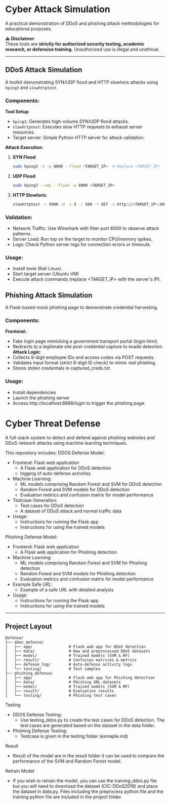 # Cyber Attack Simulation  
A practical demonstration of DDoS and phishing attack methodologies for educational purposes.  

**⚠️ Disclaimer**:  
These tools are **strictly for authorized security testing, academic research, or defensive training**. Unauthorized use is illegal and unethical.  

---

## DDoS Attack Simulation  
A toolkit demonstrating SYN/UDP flood and HTTP slowloris attacks using `hping3` and `slowhttptest`.  

### Components:  
**Tool Setup**:  
- `hping3`: Generates high-volume SYN/UDP flood attacks.  
- `slowhttptest`: Executes slow HTTP requests to exhaust server resources.  
- Target server: Simple Python HTTP server for attack validation. 

**Attack Execution**:  
1. **SYN Flood**:  
   ```bash  
   sudo hping3 -S -p 8000 --flood <TARGET_IP>  # Replace <TARGET_IP>
2. **UDP Flood**:
   ```bash  
   sudo hping3 --udp --flood -p 8000 <TARGET_IP>
3. **HTTP Slowloris**:
    ```bash  
   slowhttptest -c 5000 -H -i 5 -r 500 -t GET -u http://<TARGET_IP>:8000 -x 24 -p 10
 ### Validation:
- Network Traffic: Use Wireshark with filter port 8000 to observe attack patterns.
- Server Load: Run top on the target to monitor CPU/memory spikes.
- Logs: Check Python server logs for connection errors or timeouts.
 ### Usage:
 - Install tools (Kali Linux).
- Start target server (Ubuntu VM)
- Execute attack commands (replace <TARGET_IP> with the server's IP).



## Phishing Attack Simulation
A Flask-based mock phishing page to demonstrate credential harvesting.

### Components:  
**Frontend:**:
- Fake login page mimicking a government transport portal (login.html). 
- Redirects to a legitimate site post-credential capture to evade detection.
**Attack Logic**:  
- Collects 8-digit employee IDs and access codes via POST requests.
- Validates input format (strict 8-digit ID check) to mimic real phishing.
- Stores stolen credentials in captured_creds.txt.
 ### Usage:
- Install dependencies
- Launch the phishing server
- Access http://localhost:8888/login to trigger the phishing page.

# Cyber Threat Defense

A full-stack system to detect and defend against phishing websites and DDoS network attacks using machine learning techniques.

This repository includes:
DDOS Defense Model:
- Frontend: Flask web application
  - A Flask web application for DDoS detection
  - logging of auto-defense activities
- Machine Learning:
  - ML models comprising Random Forest and SVM for DDoS detection
  - Random Forest and SVM models for DDoS detection
  - Evaluation metrics and confusion matrix for model performance
- Testcase Generation:
  - Test cases for DDoS detection
  - A dataset of DDoS attack and normal traffic data
- Usage:
  - Instructions for running the Flask app
  - Instructions for using the trained models


Phishing Defense Model:
- Frontend: Flask web application
  - A Flask web application for Phishing detection
- Machine Learning:
  - ML models comprising Random Forest and SVM for Phishing detection
  - Random Forest and SVM models for Phishing detection
  - Evaluation metrics and confusion matrix for model performance
- Example Safe URL:
  - Example of a safe URL with detailed analysis
- Usage:
  - Instructions for running the Flask app
  - Instructions for using the trained models
---

## Project Layout

```
Defense/
├── ddos_defense/
│   ├── app/                # Flask web app for DDoS detection
│   ├── data/               # Raw and preprocessed DDoS datasets
│   ├── model/              # Trained models (SVM & RF)
│   ├── result/             # Confusion matrices & metrics
│   ├── defense_log/        # Auto-defense activity logs
│   └── testing/            # Test samples
├── phishing_defense/
│   ├── app/                # Flask web app for Phishing detection
│   ├── data/               # Phishing URL datasets
│   ├── model/              # Trained models (SVM & RF)
│   ├── result/             # Evaluation results
│   └── testing/            # Phishing test cases
```

Testing
- DDOS Defense Testing:
  - Use testing_ddos.py to create the test cases for DDoS detection. 
  The test cases are generated based on the dataset in the data folder.
- Phishing Defense Testing:
  - Testcase is given in the testing folder (exmaple.md)

Result
  - Result of the model are in the result folder it can be used to compare the performance of the SVM and Random Forest model.

Retrain Model 
  - If you wish to retrain the model, you can use the training_ddos.py file but you will need to download the 
  dataset (CIC-DDoS2019) and place the dataset in data.py.
  Files including the preprocess python file and the training python file are included in the project folder.
